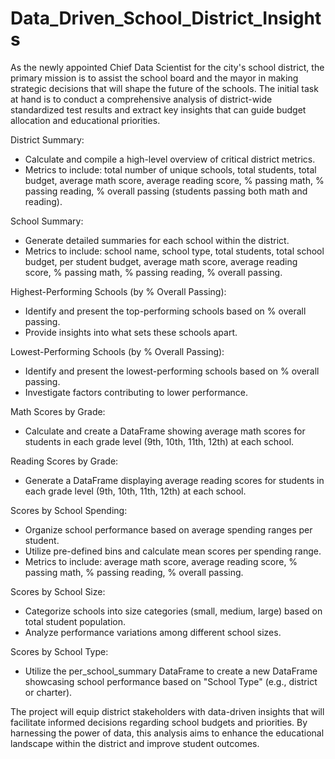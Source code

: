 # Data_Driven_School_District_Insights

As the newly appointed Chief Data Scientist for the city's school district, the primary mission is to assist the school board and the mayor in making strategic decisions that will shape the future of the schools. The initial task at hand is to conduct a comprehensive analysis of district-wide standardized test results and extract key insights that can guide budget allocation and educational priorities.

District Summary:
  * Calculate and compile a high-level overview of critical district metrics.
  * Metrics to include: total number of unique schools, total students, total budget, average math score, average reading         score, % passing math, % passing reading, % overall passing (students passing both math and reading).

School Summary:
  * Generate detailed summaries for each school within the district.
  * Metrics to include: school name, school type, total students, total school budget, per student budget, average math           score, average reading score, % passing math, % passing reading, % overall passing.

Highest-Performing Schools (by % Overall Passing):
  * Identify and present the top-performing schools based on % overall passing.
  * Provide insights into what sets these schools apart.

Lowest-Performing Schools (by % Overall Passing):
  * Identify and present the lowest-performing schools based on % overall passing.
  * Investigate factors contributing to lower performance.

Math Scores by Grade:
  * Calculate and create a DataFrame showing average math scores for students in each grade level (9th, 10th, 11th, 12th) at      each school.

Reading Scores by Grade:
  * Generate a DataFrame displaying average reading scores for students in each grade level (9th, 10th, 11th, 12th) at each       school.

Scores by School Spending:
  * Organize school performance based on average spending ranges per student.
  * Utilize pre-defined bins and calculate mean scores per spending range.
  * Metrics to include: average math score, average reading score, % passing math, % passing reading, % overall passing.

Scores by School Size:
  * Categorize schools into size categories (small, medium, large) based on total student population.
  * Analyze performance variations among different school sizes.

Scores by School Type:
  * Utilize the per_school_summary DataFrame to create a new DataFrame showcasing school performance based on "School Type"       (e.g., district or charter).

The project will equip district stakeholders with data-driven insights that will facilitate informed decisions regarding school budgets and priorities. By harnessing the power of data, this analysis aims to enhance the educational landscape within the district and improve student outcomes.






